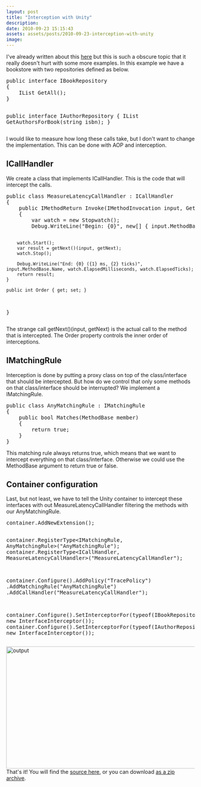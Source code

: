 ```yaml
---
layout: post
title: "Interception with Unity"
description:
date: 2010-09-23 15:15:43
assets: assets/posts/2010-09-23-interception-with-unity
image: 
---
```


<p>I've already written about this <a href="http://mint.litemedia.se/2009/10/30/aop-in-net-with-unity-interception-model/">here</a> but this is such a obscure topic that it really doesn't hurt with some more examples.  In this example we have a bookstore with two repositories defined as below.</p>
<pre class="brush:csharp">public interface IBookRepository
{
    IList<Book> GetAll();
}

public interface IAuthorRepository
{
    IList<Author> GetAuthorsForBook(string isbn);
}</pre>
<p>I would like to measure how long these calls take, but I don't want to change the implementation. This can be done with AOP and interception.</p>
<h2>ICallHandler</h2>
<p>We create a class that implements ICallHandler. This is the code that will intercept the calls.</p>
<pre class="brush:csharp">public class MeasureLatencyCallHandler : ICallHandler
{
    public IMethodReturn Invoke(IMethodInvocation input, GetNextHandlerDelegate getNext)
    {
        var watch = new Stopwatch();
        Debug.WriteLine("Begin: {0}", new[] { input.MethodBase.Name });

        watch.Start();
        var result = getNext()(input, getNext);
        watch.Stop();

        Debug.WriteLine("End: {0} ({1} ms, {2} ticks)", input.MethodBase.Name, watch.ElapsedMilliseconds, watch.ElapsedTicks);
        return result;
    }

    public int Order { get; set; }
}</pre>
<p>The strange call getNext()(input, getNext) is the actual call to the method that is intercepted. The Order property controls the inner order of interceptions.</p>
<h2>IMatchingRule</h2>
<p>Interception is done by putting a proxy class on top of the class/interface that should be intercepted. But how do we control that only some methods on that class/interface should be interrupted? We implement a IMatchingRule.</p>
<pre class="brush:csharp">public class AnyMatchingRule : IMatchingRule
{
    public bool Matches(MethodBase member)
    {
        return true;
    }
}</pre>
<p>This matching rule always returns true, which means that we want to intercept everything on that class/interface. Otherwise we could use the MethodBase argument to return true or false.</p>
<h2>Container configuration</h2>
<p>Last, but not least, we have to tell the Unity container to intercept these interfaces with out MeasureLatencyCallHandler filtering the methods with our AnyMatchingRule.</p>
<pre class="brush:csharp">container.AddNewExtension<Interception>();

container.RegisterType<IMatchingRule, AnyMatchingRule>("AnyMatchingRule");
container.RegisterType<ICallHandler, MeasureLatencyCallHandler>("MeasureLatencyCallHandler");

container.Configure<Interception>().AddPolicy("TracePolicy")
 .AddMatchingRule("AnyMatchingRule")
 .AddCallHandler("MeasureLatencyCallHandler");

container.Configure<Interception>().SetInterceptorFor(typeof(IBookRepository), new InterfaceInterceptor());
container.Configure<Interception>().SetInterceptorFor(typeof(IAuthorRepository), new InterfaceInterceptor());
</pre>
<p><img src="http://litemedia.info/media/Default/Mint/output.png" title="output" width="562" height="326" class="alignnone size-full wp-image-910" />That's it! You will find the <a href="https://bitbucket.org/bokmal/litemedia.bookstore.unity">source here</a>, or you can download <a href="https://bitbucket.org/bokmal/litemedia.bookstore.unity/get/7e1787751971.zip">as a zip archive</a>.</p>

